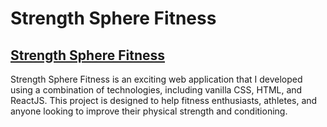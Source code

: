 # Strength Sphere Fitness
## <a href="https://quiet-zuccutto-8286d9.netlify.app/"> Strength Sphere Fitness</a>
Strength Sphere Fitness is an exciting web application that I developed using a combination of technologies, including vanilla CSS, HTML, and ReactJS. This project is designed to help fitness enthusiasts, athletes, and anyone looking to improve their physical strength and conditioning.
